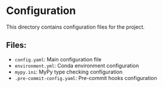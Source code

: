 # Configuration

This directory contains configuration files for the project.

## Files:
- `config.yaml`: Main configuration file
- `environment.yml`: Conda environment configuration
- `mypy.ini`: MyPy type checking configuration
- `.pre-commit-config.yaml`: Pre-commit hooks configuration
